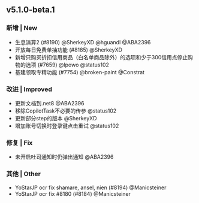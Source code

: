 ## v5.1.0-beta.1

### 新增 | New

- 生息演算2 (#8190) @SherkeyXD @hguandl @ABA2396
- 开放每日免费单抽功能 (#8185) @SherkeyXD
- 新增只购买折扣信用商品（白名单商品除外）的选项和少于300信用点停止购物的选项 (#7659) @lpowo @status102
- 基建领取专精功能 (#7754) @broken-paint @Constrat

### 改进 | Improved

- 更新文档到.net8 @ABA2396
- 移除CopilotTask不必要的传参 @status102
- 更新部分step的版本 @SherkeyXD
- 增加账号切换时登录键点击重试 @status102

### 修复 | Fix

- 未开启吐司通知时仍弹出通知 @ABA2396

### 其他 | Other

- YoStarJP ocr fix shamare, ansel, nien (#8194) @Manicsteiner
- YoStarJP ocr fix #8180 (#8184) @Manicsteiner
